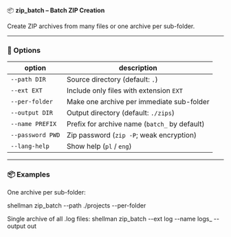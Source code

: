 📦 **zip_batch – Batch ZIP Creation**

Create ZIP archives from many files or one archive per sub-folder.

---

### 🔧 Options

| option | description |
|--------|-------------|
| `--path DIR`     | Source directory (default: `.`) |
| `--ext EXT`      | Include only files with extension `EXT` |
| `--per-folder`   | Make one archive per immediate sub-folder |
| `--output DIR`   | Output directory (default: `./zips`) |
| `--name PREFIX`  | Prefix for archive name (`batch_` by default) |
| `--password PWD` | Zip password (`zip -P`; weak encryption) |
| `--lang-help`    | Show help (`pl` / `eng`) |

---

### 📦 Examples

One archive per sub-folder:

shellman zip_batch --path ./projects --per-folder

Single archive of all .log files:
shellman zip_batch --ext log --name logs_ --output out
